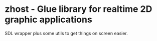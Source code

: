 zhost - Glue library for realtime 2D graphic applications
============================================================================

SDL wrapper plus some utils to get things on screen easier.
